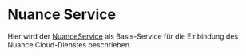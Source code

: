 # Nuance Service


Hier wird der [NuanceService](./NuanceService.md) als Basis-Service für die Einbindung des Nuance Cloud-Dienstes beschrieben.